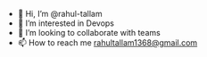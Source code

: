 - 👋 Hi, I’m @rahul-tallam
- 👀 I’m interested in Devops 
- 💞️ I’m looking to collaborate with teams
- 📫 How to reach me rahultallam1368@gmail.com

<!---
rahul-tallam/rahul-tallam is a ✨ special ✨ repository because its `README.md` (this file) appears on your GitHub profile.
You can click the Preview link to take a look at your changes.
--->
